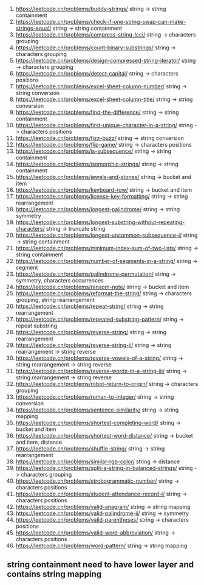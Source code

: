 1. https://leetcode.cn/problems/buddy-strings/ string -> string containment
2. https://leetcode.cn/problems/check-if-one-string-swap-can-make-strings-equal/ string -> string containment
3. https://leetcode.cn/problems/compress-string-lcci/ string -> characters grouping
4. https://leetcode.cn/problems/count-binary-substrings/ string -> characters grouping
5. https://leetcode.cn/problems/design-compressed-string-iterator/ string -> characters grouping
6. https://leetcode.cn/problems/detect-capital/ string -> characters positions
7. https://leetcode.cn/problems/excel-sheet-column-number/ string -> string conversion
8. https://leetcode.cn/problems/excel-sheet-column-title/ string -> string conversion
9. https://leetcode.cn/problems/find-the-difference/ string -> string containment
10. https://leetcode.cn/problems/first-unique-character-in-a-string/ string -> characters positions
11. https://leetcode.cn/problems/fizz-buzz/ string -> string conversion
12. https://leetcode.cn/problems/flip-game/ string -> characters positions
13. https://leetcode.cn/problems/is-subsequence/ string -> string containment
14. https://leetcode.cn/problems/isomorphic-strings/ string -> string containment
15. https://leetcode.cn/problems/jewels-and-stones/ string -> bucket and item
16. https://leetcode.cn/problems/keyboard-row/ string -> bucket and item
17. https://leetcode.cn/problems/license-key-formatting/ string -> string rearrangement
18. https://leetcode.cn/problems/longest-palindrome/ string -> string symmetry
19. https://leetcode.cn/problems/longest-substring-without-repeating-characters/ string -> truncate string
20. https://leetcode.cn/problems/longest-uncommon-subsequence-i/ string -> string containment
21. https://leetcode.cn/problems/minimum-index-sum-of-two-lists/ string -> string containment
22. https://leetcode.cn/problems/number-of-segments-in-a-string/ string -> segment
23. https://leetcode.cn/problems/palindrome-permutation/ string -> symmetry, characters occurrences
24. https://leetcode.cn/problems/ransom-note/ string -> bucket and item
25. https://leetcode.cn/problems/reformat-the-string/ string -> characters grouping, string rearrangement
26. https://leetcode.cn/problems/repeat-string/ string -> string rearrangement
27. https://leetcode.cn/problems/repeated-substring-pattern/ string -> repeat substring
28. https://leetcode.cn/problems/reverse-string/ string -> string rearrangement
29. https://leetcode.cn/problems/reverse-string-ii/ string -> string rearrangement -> string reverse
30. https://leetcode.cn/problems/reverse-vowels-of-a-string/ string -> string rearrangement -> string reverse
31. https://leetcode.cn/problems/reverse-words-in-a-string-iii/ string -> string rearrangement -> string reverse
32. https://leetcode.cn/problems/robot-return-to-origin/ string -> characters grouping
33. https://leetcode.cn/problems/roman-to-integer/ string -> string conversion
34. https://leetcode.cn/problems/sentence-similarity/ string -> string mapping
35. https://leetcode.cn/problems/shortest-completing-word/ string -> bucket and item
36. https://leetcode.cn/problems/shortest-word-distance/ string -> bucket and item, distance
37. https://leetcode.cn/problems/shuffle-string/ string -> string rearrangement
38. https://leetcode.cn/problems/similar-rgb-color/ string -> distance
39. https://leetcode.cn/problems/split-a-string-in-balanced-strings/ string -> characters grouping
40. https://leetcode.cn/problems/strobogrammatic-number/ string -> characters positions
41. https://leetcode.cn/problems/student-attendance-record-i/ string -> characters positions
42. https://leetcode.cn/problems/valid-anagram/ string -> string mapping
43. https://leetcode.cn/problems/valid-palindrome-ii/ string -> symmetry
44. https://leetcode.cn/problems/valid-parentheses/ string -> characters positions
45. https://leetcode.cn/problems/valid-word-abbreviation/ string -> characters positions
46. https://leetcode.cn/problems/word-pattern/ string -> string mapping


## string containment need to have lower layer and contains string mapping